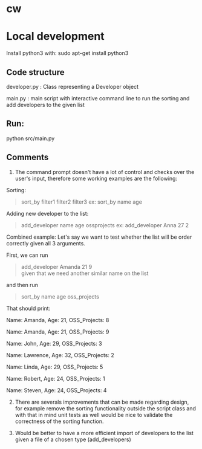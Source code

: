 # cw

Local development
======

Install python3 with: 
sudo apt-get install python3

Code structure
--------------

developer.py : Class representing a Developer object

main.py : main script with interactive command line to run the sorting and add developers to the given list

Run:
---
python src/main.py

Comments
-----------------
1. The command prompt doesn't have a lot of control and checks over the user's input, therefore some working examples are the following:

Sorting:
  > sort_by filter1 filter2 filter3
  > ex: sort_by name age

Adding new developer to the list:
  > add_developer name age ossprojects
  > ex: add_developer Anna 27 2

Combined example:
Let's say we want to test whether the list will be order correctly given all 3 arguments. 

First, we can run
> add_developer Amanda 21 9  
> given that we need another similar name on the list

and then run

> sort_by name age oss_projects 

That should print:

Name: Amanda, Age: 21, OSS_Projects: 8

Name: Amanda, Age: 21, OSS_Projects: 9

Name: John, Age: 29, OSS_Projects: 3

Name: Lawrence, Age: 32, OSS_Projects: 2

Name: Linda, Age: 29, OSS_Projects: 5

Name: Robert, Age: 24, OSS_Projects: 1

Name: Steven, Age: 24, OSS_Projects: 4

2. There are severals improvements that can be made regarding design, for example remove the sorting functionality outside the script class and with that in mind unit tests as well would be nice to validate the correctness of the sorting function. 

3. Would be better to have a more efficient import of developers to the list given a file of a chosen type (add_developers)
